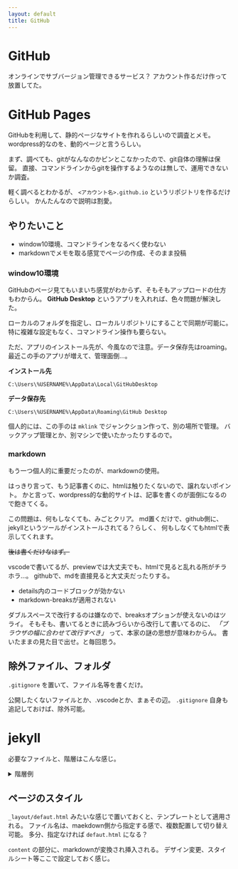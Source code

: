 ```yaml
---
layout: default
title: GitHub
---
```


# GitHub

オンラインでサブバージョン管理できるサービス？
アカウント作るだけ作って放置してた。

# GitHub Pages

GitHubを利用して、静的ページなサイトを作れるらしいので調査とメモ。
wordpress的なのを、動的ページと言うらしい。

まず、調べても、gitがなんなのかピンとこなかったので、git自体の理解は保留。
直接、コマンドラインからgitを操作するようなのは無しで、運用できないか調査。

軽く調べるとわかるが、 `<アカウント名>.github.io` というリポジトリを作るだけらしい。
かんたんなので説明は割愛。

## やりたいこと

- window10環境、コマンドラインをなるべく使わない
- markdownでメモを取る感覚でページの作成、そのまま投稿

### window10環境

GitHubのページ見てもいまいち感覚がわからず、そもそもアップロードの仕方もわからん。
**GitHub Desktop** というアプリを入れれば、色々問題が解決した。

ローカルのフォルダを指定し、ローカルリポジトリにすることで同期が可能に。
特に複雑な設定もなく、コマンドライン操作も要らない。

ただ、アプリのインストール先が、今風なので注意。データ保存先はroaming。
最近この手のアプリが増えて、管理面倒…。

**インストール先**

`C:\Users\%USERNAME%\AppData\Local\GitHubDesktop`

**データ保存先**

`C:\Users\%USERNAME%\AppData\Roaming\GitHub Desktop`

個人的には、この手のは `mklink` でジャンクション作って、別の場所で管理。
バックアップ管理とか、別マシンで使いたかったりするので。

### markdown

もう一つ個人的に重要だったのが、markdownの使用。

はっきり言って、もう記事書くのに、htmlは触りたくないので、譲れないポイント。
かと言って、wordpress的な動的サイトは、記事を書くのが面倒になるので飽きてくる。

この問題は、何もしなくても、みごとクリア。
md置くだけで、github側に、jekyllというツールがインストールされてる？らしく、
何もしなくてもhtmlで表示してくれます。

~~後は書くだけなはず。~~

vscodeで書いてるが、previewでは大丈夫でも、htmlで見ると乱れる所がチラホラ…。
githubで、mdを直接見ると大丈夫だったりする。

- details内のコードブロックが効かない
- markdown-breaksが適用されない

ダブルスペースで改行するのは嫌なので、breaksオプションが使えないのはツライ。
そもそも、書いてるときに読みづらいから改行して書いてるのに、
*「ブラウザの幅に合わせて改行すべき」* って、本家の謎の思想が意味わからん。
書いたままの見た目で出せ。と毎回思う。


## 除外ファイル、フォルダ

`.gitignore` を置いて、ファイル名等を書くだけ。

公開したくないファイルとか、.vscodeとか、まぁその辺。
`.gitignore` 自身も追記しておけば、除外可能。

# jekyll

必要なファイルと、階層はこんな感じ。

<details>
<summary>階層例</summary>

    ■ フォルダ、◻ ファイル

    ■ site.github.io
        ■ _layouts
            ◻ defaut.html
        ◻ _config.yml
        ◻ favicon.ico
        ◻ style.css
        ◻ index.md

</details>

## ページのスタイル

`_layout/defaut.html` みたいな感じで置いておくと、テンプレートとして適用される。
ファイル名は、maekdown側から指定する感で、複数配置して切り替え可能。
多分、指定なければ `defaut.html` になる？

`content` の部分に、markdownが変換され挿入される。
デザイン変更、スタイルシート等ここで設定しておく感じ。
